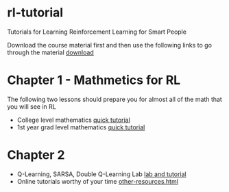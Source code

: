 # rl-tutorial
Tutorials for Learning Reinforcement Learning for Smart People 

Download the course material first and then use the following links to go through the material [download](https://github.com/faridani/rl-tutorial/archive/refs/heads/main.zip) 


# Chapter 1 - Mathmetics for RL
The following two lessons should prepare you for almost all of the math that you will see in RL 
* College level mathematics [quick tutorial](basic_math.html)
* 1st year grad level mathematics [quick tutorial](more_math.html)

# Chapter 2

* Q-Learning, SARSA, Double Q-Learning Lab [lab and tutorial](q-learning-lab.html)
* Online tutorials worthy of your time [other-resources.html](other-resources.html)
